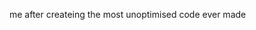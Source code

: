 me after createing the most unoptimised code ever made


<!---
hugie999/hugie999 is a ✨ special ✨ repository because its `README.md` (this file) appears on your GitHub profile.
You can click the Preview link to take a look at your changes.
--->
